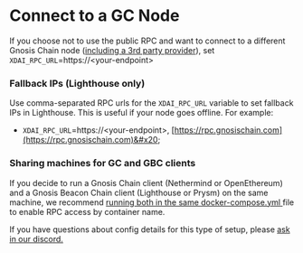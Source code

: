 # Connect to a GC Node

If you choose not to use the public RPC and want to connect to a different Gnosis Chain node ([including a 3rd party provider](optional-setup-and-run-a-gnosis-chain-formerly-xdai-node.md#3rd-party-providers)), set `XDAI_RPC_URL`=https://\<your-endpoint>&#x20;

### **Fallback IPs (Lighthouse only)**

Use comma-separated RPC urls for the `XDAI_RPC_URL` variable to set fallback IPs in Lighthouse. This is useful if your node goes offline. For example:

* `XDAI_RPC_URL`=https://\<your-endpoint>, [https://rpc.gnosischain.com](https://rpc.gnosischain.com)&#x20;

### **Sharing machines for GC and GBC clients**

If you decide to run a Gnosis Chain client (Nethermind or OpenEthereum) and a Gnosis Beacon Chain client (Lighthouse or Prysm) on the same machine, we recommend [running both in the same docker-compose.yml ](https://docs.docker.com/compose/extends/)file to enable RPC access by container name. &#x20;

If you have questions about config details for this type of setup, please [ask in our discord.](https://discord.gg/gnosischain)

